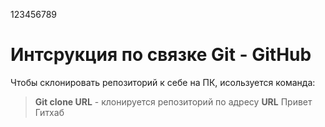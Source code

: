 123456789
# Интсрукция по связке Git - GitHub

Чтобы склонировать репозиторий к себе на ПК, исользуется команда:
> **Git clone URL** - клонируется репозиторий по адресу **URL**
Привет Гитхаб
